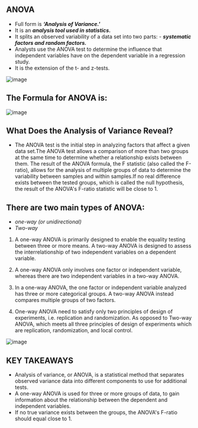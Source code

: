 ## ANOVA
- Full form is ***‘Analysis of Variance.'***
- It is an ***analysis tool used in statistics.***
- It splits an observed variability of a data set into two parts: 
      - ***systematic factors and random factors.***
- Analysts use the ANOVA test to determine the influence that independent variables have on the dependent variable in a regression study.
- It is the extension of the t- and z-tests. 

![image](https://user-images.githubusercontent.com/79050917/138644387-fe57e0f0-ebdf-44ab-81da-2f728f1f5ca8.png)

## The Formula for ANOVA is:

![image](https://user-images.githubusercontent.com/79050917/138644014-4112f283-27b0-40cc-b143-3da25c9c3c0a.png)


## What Does the Analysis of Variance Reveal?
- The ANOVA test is the initial step in analyzing factors that affect a given data set.The ANOVA test allows a comparison of more than two groups at the same time to determine whether a relationship exists between them. The result of the ANOVA formula, the F statistic (also called the F-ratio), allows for the analysis of multiple groups of data to determine the variability between samples and within samples.If no real difference exists between the tested groups, which is called the null hypothesis, the result of the ANOVA's F-ratio statistic will be close to 1. 

## There are two main types of ANOVA: 
- *one-way (or unidirectional)*
- *Two-way*

1.	A one-way ANOVA is primarily designed to enable the equality testing between three or more means. A two-way ANOVA is designed to assess the interrelationship of two independent variables on a dependent variable. 

2.	A one-way ANOVA only involves one factor or independent variable, whereas there are two independent variables in a two-way ANOVA.

3.	In a one-way ANOVA, the one factor or independent variable analyzed has three or more categorical groups. A two-way ANOVA instead compares multiple groups of two factors. 

4.	One-way ANOVA need to satisfy only two principles of design of experiments, i.e. replication and randomization. As opposed to Two-way ANOVA, which meets all three principles of design of experiments which are replication, randomization, and local control.

![image](https://user-images.githubusercontent.com/79050917/138644505-80e41936-62e9-44f5-a9f1-d228bf6ee7c7.png)

## KEY TAKEAWAYS
- Analysis of variance, or ANOVA, is a statistical method that separates observed variance data into different components to use for additional tests.
- A one-way ANOVA is used for three or more groups of data, to gain information about the relationship between the dependent and independent variables.
- If no true variance exists between the groups, the ANOVA's F-ratio should equal close to 1.

